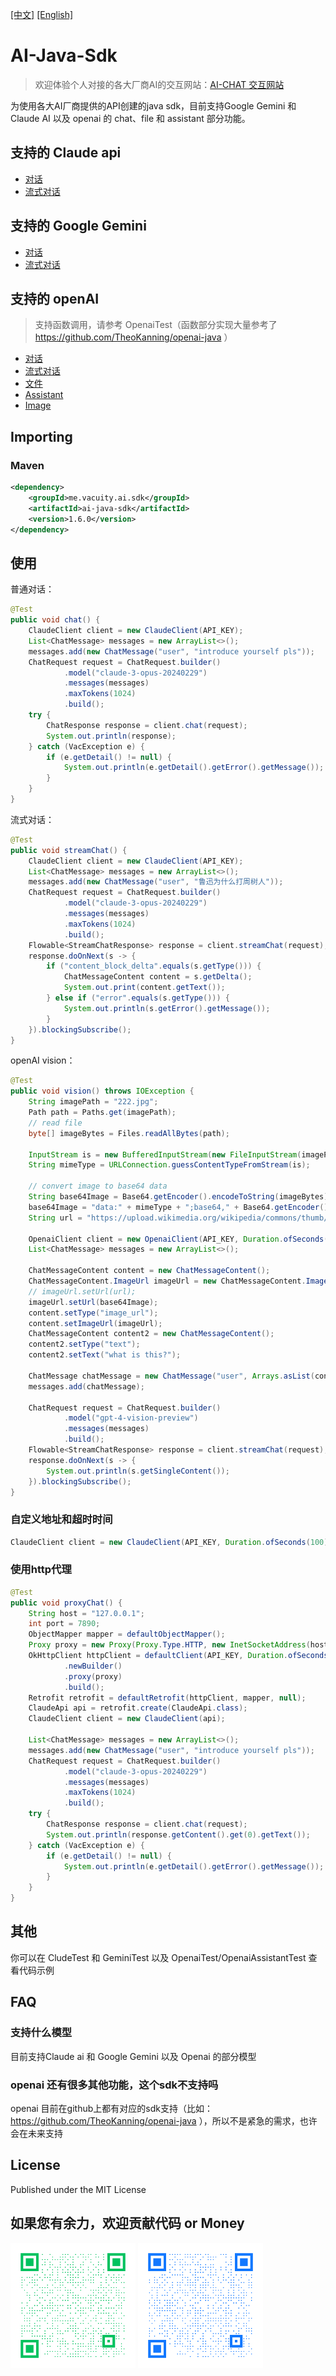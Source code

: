 
[[中文]](https://github.com/vacuityv/ai-java-sdk/tree/develop) [[English]](https://github.com/vacuityv/ai-java-sdk/blob/develop/README-eng.md)

# AI-Java-Sdk

> 欢迎体验个人对接的各大厂商AI的交互网站：[AI-CHAT 交互网站](https://chat.vacuity.me/)

为使用各大AI厂商提供的API创建的java sdk，目前支持Google Gemini 和 Claude AI 以及 openai 的 chat、file 和 assistant 部分功能。


## 支持的 Claude api
- [对话](https://docs.anthropic.com/claude/reference/messages_post)
- [流式对话](https://docs.anthropic.com/claude/reference/messages-streaming)

## 支持的 Google Gemini
- [对话](https://ai.google.dev/tutorials/rest_quickstart)
- [流式对话](https://ai.google.dev/tutorials/rest_quickstart)

## 支持的 openAI

> 支持函数调用，请参考 OpenaiTest（函数部分实现大量参考了 https://github.com/TheoKanning/openai-java ）

- [对话](https://platform.openai.com/docs/api-reference/chat/create)
- [流式对话](https://platform.openai.com/docs/api-reference/chat/streaming)
- [文件](https://platform.openai.com/docs/api-reference/files)
- [Assistant](https://platform.openai.com/docs/api-reference/assistants)
- [Image](https://platform.openai.com/docs/api-reference/images)



## Importing

### Maven
```xml
<dependency>
    <groupId>me.vacuity.ai.sdk</groupId>
    <artifactId>ai-java-sdk</artifactId>
    <version>1.6.0</version>       
</dependency>
```

## 使用

普通对话：

```java
@Test
public void chat() {
    ClaudeClient client = new ClaudeClient(API_KEY);
    List<ChatMessage> messages = new ArrayList<>();
    messages.add(new ChatMessage("user", "introduce yourself pls"));
    ChatRequest request = ChatRequest.builder()
            .model("claude-3-opus-20240229")
            .messages(messages)
            .maxTokens(1024)
            .build();
    try {
        ChatResponse response = client.chat(request);
        System.out.println(response);
    } catch (VacException e) {
        if (e.getDetail() != null) {
            System.out.println(e.getDetail().getError().getMessage());
        }
    }
}
```

流式对话：

```java
@Test
public void streamChat() {
    ClaudeClient client = new ClaudeClient(API_KEY);
    List<ChatMessage> messages = new ArrayList<>();
    messages.add(new ChatMessage("user", "鲁迅为什么打周树人"));
    ChatRequest request = ChatRequest.builder()
            .model("claude-3-opus-20240229")
            .messages(messages)
            .maxTokens(1024)
            .build();
    Flowable<StreamChatResponse> response = client.streamChat(request);
    response.doOnNext(s -> {
        if ("content_block_delta".equals(s.getType())) {
            ChatMessageContent content = s.getDelta();
            System.out.print(content.getText());
        } else if ("error".equals(s.getType())) {
            System.out.println(s.getError().getMessage());
        }
    }).blockingSubscribe();
}
```

openAI vision：

```java
@Test
public void vision() throws IOException {
    String imagePath = "222.jpg";
    Path path = Paths.get(imagePath);
    // read file
    byte[] imageBytes = Files.readAllBytes(path);

    InputStream is = new BufferedInputStream(new FileInputStream(imagePath));
    String mimeType = URLConnection.guessContentTypeFromStream(is);

    // convert image to base64 data
    String base64Image = Base64.getEncoder().encodeToString(imageBytes);
    base64Image = "data:" + mimeType + ";base64," + Base64.getEncoder().encodeToString(imageBytes);
    String url = "https://upload.wikimedia.org/wikipedia/commons/thumb/d/dd/Gfp-wisconsin-madison-the-nature-boardwalk.jpg/2560px-Gfp-wisconsin-madison-the-nature-boardwalk.jpg";

    OpenaiClient client = new OpenaiClient(API_KEY, Duration.ofSeconds(120));
    List<ChatMessage> messages = new ArrayList<>();

    ChatMessageContent content = new ChatMessageContent();
    ChatMessageContent.ImageUrl imageUrl = new ChatMessageContent.ImageUrl();
    // imageUrl.setUrl(url);
    imageUrl.setUrl(base64Image);
    content.setType("image_url");
    content.setImageUrl(imageUrl);
    ChatMessageContent content2 = new ChatMessageContent();
    content2.setType("text");
    content2.setText("what is this?");

    ChatMessage chatMessage = new ChatMessage("user", Arrays.asList(content, content2));
    messages.add(chatMessage);

    ChatRequest request = ChatRequest.builder()
            .model("gpt-4-vision-preview")
            .messages(messages)
            .build();
    Flowable<StreamChatResponse> response = client.streamChat(request);
    response.doOnNext(s -> {
        System.out.println(s.getSingleContent());
    }).blockingSubscribe();
}
```


### 自定义地址和超时时间

```java
ClaudeClient client = new ClaudeClient(API_KEY, Duration.ofSeconds(100), "https://example.com");
```


### 使用http代理

```java
@Test
public void proxyChat() {
    String host = "127.0.0.1";
    int port = 7890;
    ObjectMapper mapper = defaultObjectMapper();
    Proxy proxy = new Proxy(Proxy.Type.HTTP, new InetSocketAddress(host, port));
    OkHttpClient httpClient = defaultClient(API_KEY, Duration.ofSeconds(60))
            .newBuilder()
            .proxy(proxy)
            .build();
    Retrofit retrofit = defaultRetrofit(httpClient, mapper, null);
    ClaudeApi api = retrofit.create(ClaudeApi.class);
    ClaudeClient client = new ClaudeClient(api);

    List<ChatMessage> messages = new ArrayList<>();
    messages.add(new ChatMessage("user", "introduce yourself pls"));
    ChatRequest request = ChatRequest.builder()
            .model("claude-3-opus-20240229")
            .messages(messages)
            .maxTokens(1024)
            .build();
    try {
        ChatResponse response = client.chat(request);
        System.out.println(response.getContent().get(0).getText());
    } catch (VacException e) {
        if (e.getDetail() != null) {
            System.out.println(e.getDetail().getError().getMessage());
        }
    }
}
```
## 其他

你可以在 CludeTest 和 GeminiTest 以及 OpenaiTest/OpenaiAssistantTest 查看代码示例

## FAQ
### 支持什么模型
目前支持Claude ai 和 Google Gemini 以及 Openai 的部分模型

### openai 还有很多其他功能，这个sdk不支持吗
openai 目前在github上都有对应的sdk支持（比如：https://github.com/TheoKanning/openai-java ），所以不是紧急的需求，也许会在未来支持

## License
Published under the MIT License

## 如果您有余力，欢迎贡献代码 or Money

<img width="200" height="200" src="https://github.com/vacuityv/self-pay/blob/main/vac-wechat.jpg"/>


<img width="200" height="200" src="https://github.com/vacuityv/self-pay/blob/main/vac-alipay.jpg"/>
